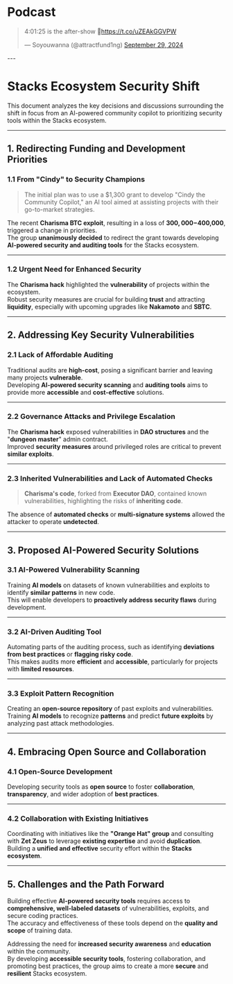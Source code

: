 # Podcast

<blockquote class="twitter-tweet"><p lang="en" dir="ltr">4:01:25 is the after-show 🤪<a href="https://t.co/uZEAkGGVPW">https://t.co/uZEAkGGVPW</a></p>&mdash; Soyouwanna (@attractfund1ng) <a href="https://twitter.com/attractfund1ng/status/1840298989511393741?ref_src=twsrc%5Etfw">September 29, 2024</a></blockquote> <script async src="https://platform.twitter.com/widgets.js" charset="utf-8"></script>
---

# **Stacks Ecosystem Security Shift**

This document analyzes the key decisions and discussions surrounding the shift in focus from an AI-powered community copilot to prioritizing security tools within the Stacks ecosystem.

---

## 1. **Redirecting Funding and Development Priorities**

### 1.1 **From "Cindy" to Security Champions**

> The initial plan was to use a $1,300 grant to develop "Cindy the Community Copilot," an AI tool aimed at assisting projects with their go-to-market strategies.

The recent **Charisma BTC exploit**, resulting in a loss of **$300,000-$400,000**, triggered a change in priorities.  
The group **unanimously decided** to redirect the grant towards developing **AI-powered security and auditing tools** for the Stacks ecosystem.

---

### 1.2 **Urgent Need for Enhanced Security**

The **Charisma hack** highlighted the **vulnerability** of projects within the ecosystem.  
Robust security measures are crucial for building **trust** and attracting **liquidity**, especially with upcoming upgrades like **Nakamoto** and **SBTC**.

---

## 2. **Addressing Key Security Vulnerabilities**

### 2.1 **Lack of Affordable Auditing**

Traditional audits are **high-cost**, posing a significant barrier and leaving many projects **vulnerable**.  
Developing **AI-powered security scanning** and **auditing tools** aims to provide more **accessible** and **cost-effective** solutions.

---

### 2.2 **Governance Attacks and Privilege Escalation**

The **Charisma hack** exposed vulnerabilities in **DAO structures** and the "**dungeon master**" admin contract.  
Improved **security measures** around privileged roles are critical to prevent **similar exploits**.

---

### 2.3 **Inherited Vulnerabilities and Lack of Automated Checks**

> **Charisma's code**, forked from **Executor DAO**, contained known vulnerabilities, highlighting the risks of **inheriting code**.

The absence of **automated checks** or **multi-signature systems** allowed the attacker to operate **undetected**.

---

## 3. **Proposed AI-Powered Security Solutions**

### 3.1 **AI-Powered Vulnerability Scanning**

Training **AI models** on datasets of known vulnerabilities and exploits to identify **similar patterns** in new code.  
This will enable developers to **proactively address security flaws** during development.

---

### 3.2 **AI-Driven Auditing Tool**

Automating parts of the auditing process, such as identifying **deviations from best practices** or **flagging risky code**.  
This makes audits more **efficient** and **accessible**, particularly for projects with **limited resources**.

---

### 3.3 **Exploit Pattern Recognition**

Creating an **open-source repository** of past exploits and vulnerabilities.  
Training **AI models** to recognize **patterns** and predict **future exploits** by analyzing past attack methodologies.

---

## 4. **Embracing Open Source and Collaboration**

### 4.1 **Open-Source Development**

Developing security tools as **open source** to foster **collaboration**, **transparency**, and wider adoption of **best practices**.

---

### 4.2 **Collaboration with Existing Initiatives**

Coordinating with initiatives like the **"Orange Hat" group** and consulting with **Zet Zeus** to leverage **existing expertise** and avoid **duplication**.  
Building a **unified and effective** security effort within the **Stacks ecosystem**.

---

## 5. **Challenges and the Path Forward**

Building effective **AI-powered security tools** requires access to **comprehensive, well-labeled datasets** of vulnerabilities, exploits, and secure coding practices.  
The accuracy and effectiveness of these tools depend on the **quality and scope** of training data.

Addressing the need for **increased security awareness** and **education** within the community.  
By developing **accessible security tools**, fostering collaboration, and promoting best practices, the group aims to create a more **secure** and **resilient** Stacks ecosystem.
